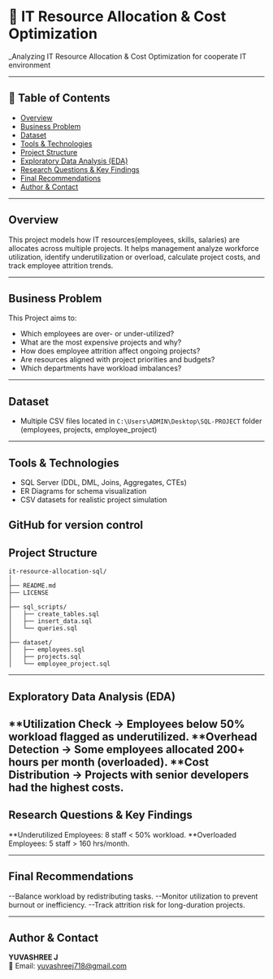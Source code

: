 # 🧾 IT Resource Allocation & Cost Optimization 
_Analyzing IT Resource Allocation & Cost Optimization for cooperate IT environment

---

## 📌 Table of Contents
- <a href="#overview">Overview</a>
- <a href="#business-problem">Business Problem</a>
- <a href="#dataset">Dataset</a>
- <a href="#tools--technologies">Tools & Technologies</a>
- <a href="#project-structure">Project Structure</a>
- <a href="#exploratory-data-analysis-eda">Exploratory Data Analysis (EDA)</a>
- <a href="#research-questions--key-findings">Research Questions & Key Findings</a>
- <a href="#final-recommendations">Final Recommendations</a>
- <a href="#author--contact">Author & Contact</a>

---
<h2><a class="anchor" id="overview"></a>Overview</h2>

This project models how IT resources(employees, skills, salaries) are allocates across multiple projects. It helps management analyze workforce utilization, identify underutilization or overload, calculate project costs, and track employee attrition trends.

---
<h2><a class="anchor" id="business-problem"></a>Business Problem</h2>

This Project aims to:
- Which employees are over- or under-utilized?
- What are the most expensive projects and why?
- How does employee attrition affect ongoing projects?
- Are resources aligned with project priorities and budgets?
- Which departments have workload imbalances?

---
<h2><a class="anchor" id="dataset"></a>Dataset</h2>

- Multiple CSV files located in `C:\Users\ADMIN\Desktop\SQL-PROJECT` folder (employees, projects, employee_project)

---

<h2><a class="anchor" id="tools--technologies"></a>Tools & Technologies</h2>

- SQL Server (DDL, DML, Joins, Aggregates, CTEs)
- ER Diagrams for schema visualization
- CSV datasets for realistic project simulation

GitHub for version control
---
<h2><a class="anchor" id="project-structure"></a>Project Structure</h2>

```
it-resource-allocation-sql/
│
├── README.md
├── LICENSE
│
├── sql_scripts/
│   ├── create_tables.sql
│   ├── insert_data.sql
│   └── queries.sql
│
├── dataset/
│   ├── employees.sql
│   ├── projects.sql
│   └── employee_project.sql

```
---
<h2><a class="anchor" id="exploratory-data-analysis-eda"></a>Exploratory Data Analysis (EDA)</h2>

**Utilization Check → Employees below 50% workload flagged as underutilized.
**Overhead Detection → Some employees allocated 200+ hours per month (overloaded).
**Cost Distribution → Projects with senior developers had the highest costs.
---
<h2><a class="anchor" id="research-questions--key-findings"></a>Research Questions & Key Findings</h2>

**Underutilized Employees: 8 staff < 50% workload.
**Overloaded Employees: 5 staff > 160 hrs/month.

---
<h2><a class="anchor" id="final-recommendations"></a>Final Recommendations</h2>

--Balance workload by redistributing tasks.
--Monitor utilization to prevent burnout or inefficiency.
--Track attrition risk for long-duration projects.

---
<h2><a class="anchor" id="author--contact"></a>Author & Contact</h2>

**YUVASHREE J**   
📧 Email: yuvashreej718@gmail.com  
